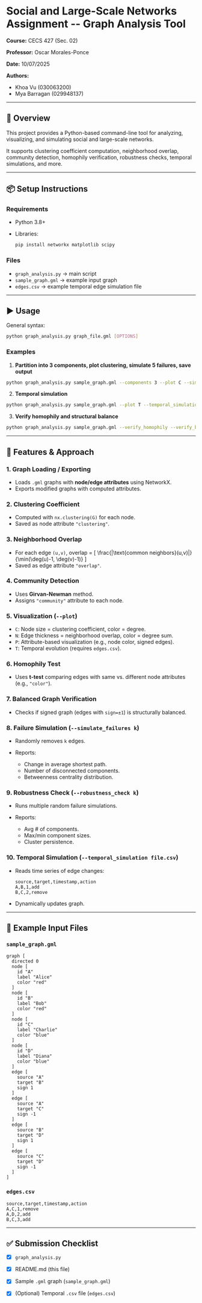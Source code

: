 # Social and Large-Scale Networks Assignment -- Graph Analysis Tool

**Course:** CECS 427 (Sec. 02)

**Professor:** Oscar Morales-Ponce

**Date:** 10/07/2025

**Authors:**

- Khoa Vu (030063200)
- Mya Barragan (029948137)

------------------------------------------------------------------------

## 📌 Overview

This project provides a Python-based command-line tool for analyzing, visualizing, and simulating social and large-scale networks.

It supports clustering coefficient computation, neighborhood overlap, community detection, homophily verification, robustness checks, temporal simulations, and more.

---

## 📦 Setup Instructions

### Requirements

* Python 3.8+
* Libraries:

  ```bash
  pip install networkx matplotlib scipy
  ```

### Files

* `graph_analysis.py` → main script
* `sample_graph.gml` → example input graph
* `edges.csv` → example temporal edge simulation file

---

## ▶️ Usage

General syntax:

```bash
python graph_analysis.py graph_file.gml [OPTIONS]
```

### Examples

1. **Partition into 3 components, plot clustering, simulate 5 failures, save output**

```bash
python graph_analysis.py sample_graph.gml --components 3 --plot C --simulate_failures 2 --output output.gml
```

2. **Temporal simulation**

```bash
python graph_analysis.py sample_graph.gml --plot T --temporal_simulation edges.csv
```

3. **Verify homophily and structural balance**

```bash
python graph_analysis.py sample_graph.gml --verify_homophily --verify_balanced_graph --output out.gml
```

---

## 🧮 Features & Approach

### 1. Graph Loading / Exporting

* Loads `.gml` graphs with **node/edge attributes** using NetworkX.
* Exports modified graphs with computed attributes.

### 2. Clustering Coefficient

* Computed with `nx.clustering(G)` for each node.
* Saved as node attribute `"clustering"`.

### 3. Neighborhood Overlap

* For each edge `(u,v)`, overlap =
  [
  \frac{|\text{common neighbors}(u,v)|}{\min(\deg(u)-1, \deg(v)-1)}
  ]
* Saved as edge attribute `"overlap"`.

### 4. Community Detection

* Uses **Girvan-Newman** method.
* Assigns `"community"` attribute to each node.

### 5. Visualization (`--plot`)

* `C`: Node size = clustering coefficient, color = degree.
* `N`: Edge thickness = neighborhood overlap, color = degree sum.
* `P`: Attribute-based visualization (e.g., node color, signed edges).
* `T`: Temporal evolution (requires `edges.csv`).

### 6. Homophily Test

* Uses **t-test** comparing edges with same vs. different node attributes (e.g., `"color"`).

### 7. Balanced Graph Verification

* Checks if signed graph (edges with `sign=±1`) is structurally balanced.

### 8. Failure Simulation (`--simulate_failures k`)

* Randomly removes `k` edges.
* Reports:

  * Change in average shortest path.
  * Number of disconnected components.
  * Betweenness centrality distribution.

### 9. Robustness Check (`--robustness_check k`)

* Runs multiple random failure simulations.
* Reports:

  * Avg # of components.
  * Max/min component sizes.
  * Cluster persistence.

### 10. Temporal Simulation (`--temporal_simulation file.csv`)

* Reads time series of edge changes:

  ```csv
  source,target,timestamp,action
  A,B,1,add
  B,C,2,remove
  ```
* Dynamically updates graph.

---

## 📂 Example Input Files

### `sample_graph.gml`

```gml
graph [
  directed 0
  node [
    id "A"
    label "Alice"
    color "red"
  ]
  node [
    id "B"
    label "Bob"
    color "red"
  ]
  node [
    id "C"
    label "Charlie"
    color "blue"
  ]
  node [
    id "D"
    label "Diana"
    color "blue"
  ]
  edge [
    source "A"
    target "B"
    sign 1
  ]
  edge [
    source "A"
    target "C"
    sign -1
  ]
  edge [
    source "B"
    target "D"
    sign 1
  ]
  edge [
    source "C"
    target "D"
    sign -1
  ]
]
```

### `edges.csv`

```csv
source,target,timestamp,action
A,C,1,remove
A,D,2,add
B,C,3,add
```

---

## ✅ Submission Checklist

* [x] `graph_analysis.py`
* [x] README.md (this file)
* [x] Sample `.gml` graph (`sample_graph.gml`)
* [x] (Optional) Temporal `.csv` file (`edges.csv`)

